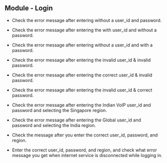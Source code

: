 ## Module - Login 

* Check the error message after entering without a user_id and password.

* Check the error message after entering the with user_id and without a password.

* Check the error message after entering without a user_id and with a password.

* Check the error message after entering the invalid user_id & invalid password.

* Check the error message after entering the correct user_id & invalid password.

* Check the error message after entering the invalid user_id & correct password.

* Check the error message after entering the Indian VoIP user_id and password and selecting the Singapore region.

* Check the error message after entering the Global user_id and password and selecting the India region.

* Check the message after you enter the correct user_id, password, and region.

* Enter the correct user_id, password, and region, and check what error message you get when internet service is disconnected while logging in.